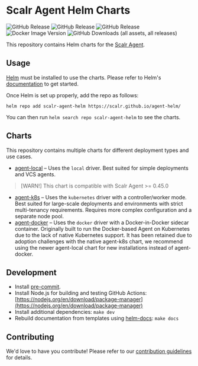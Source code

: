 # Scalr Agent Helm Charts

![GitHub Release](https://img.shields.io/github/v/release/Scalr/agent-helm?filter=agent-k8s*)
![GitHub Release](https://img.shields.io/github/v/release/Scalr/agent-helm?filter=agent-local*)
![GitHub Release](https://img.shields.io/github/v/release/Scalr/agent-helm?filter=agent-docker*)
![Docker Image Version](https://img.shields.io/docker/v/scalr/agent)
![GitHub Downloads (all assets, all releases)](https://img.shields.io/github/downloads/Scalr/agent-helm/total)

This repository contains Helm charts for the [Scalr Agent](https://docs.scalr.io/docs/self-hosted-agents-pools).

## Usage

[Helm](https://helm.sh) must be installed to use the charts.
Please refer to Helm's [documentation](https://helm.sh/docs/) to get started.

Once Helm is set up properly, add the repo as follows:

```console
helm repo add scalr-agent-helm https://scalr.github.io/agent-helm/
```

You can then run `helm search repo scalr-agent-helm` to see the charts.

## Charts

This repository contains multiple charts for different deployment types and use cases.

- [agent-local](./charts/agent-local) – Uses the `local` driver. Best suited for simple deployments and VCS agents.

> [WARN!]
> This chart is compatible with Scalr Agent >= 0.45.0

- [agent-k8s](./charts/agent-k8s) – Uses the `kubernetes` driver with a controller/worker mode. Best suited for large-scale deployments and environments with strict multi-tenancy requirements. Requires more complex configuration and a separate node pool.
- [agent-docker](./charts/agent-docker) – Uses the `docker` driver with a Docker-in-Docker sidecar container. Originally built to run the Docker-based Agent on Kubernetes due to the lack of native Kubernetes support. It has been retained due to adoption challenges with the native agent-k8s chart, we recommend using the newer agent-local chart for new installations instead of agent-docker.

## Development

- Install [pre-commit](https://pre-commit.com/).
- Install Node.js for building and testing GitHub Actions: [https://nodejs.org/en/download/package-manager](https://nodejs.org/en/download/package-manager)
- Install additional dependencies: `make dev`
- Rebuild documentation from templates using [helm-docs](https://github.com/norwoodj/helm-docs): `make docs`

## Contributing

We'd love to have you contribute! Please refer to our [contribution guidelines](./CONTRIBUTING.md) for details.
